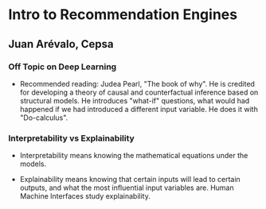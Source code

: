 # Intro to Recommendation Engines

## Juan Arévalo, Cepsa

### Off Topic on Deep Learning

* Recommended reading: Judea Pearl, "The book of why". He is credited for developing a theory of causal and counterfactual inference based on structural models. He introduces "what-if" questions, what would had happened if we had introduced a different input variable. He does it with "Do-calculus".

### Interpretability vs Explainability

* Interpretability means knowing the mathematical equations under the models. 

* Explainability means knowing that certain inputs will lead to certain outputs, and what the most influential input variables are. Human Machine Interfaces study explainability.


